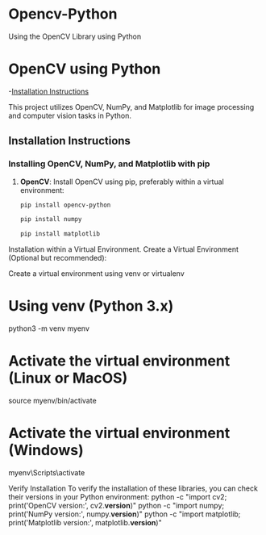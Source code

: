 # Opencv-Python
Using the OpenCV Library using Python 
# OpenCV using Python
-[Installation Instructions](#installation-instructions)

This project utilizes OpenCV, NumPy, and Matplotlib for image processing and computer vision tasks in Python.

## Installation Instructions

### Installing OpenCV, NumPy, and Matplotlib with pip

1. **OpenCV**: Install OpenCV using pip, preferably within a virtual environment:
   ```bash
   pip install opencv-python

   pip install numpy

   pip install matplotlib

 Installation within a Virtual Environment. Create a Virtual Environment (Optional but recommended):

Create a virtual environment using venv or virtualenv

# Using venv (Python 3.x)
python3 -m venv myenv

# Activate the virtual environment (Linux or MacOS)
source myenv/bin/activate

# Activate the virtual environment (Windows)
myenv\Scripts\activate

Verify Installation
To verify the installation of these libraries, you can check their versions in your Python environment:
python -c "import cv2; print('OpenCV version:', cv2.__version__)"
python -c "import numpy; print('NumPy version:', numpy.__version__)"
python -c "import matplotlib; print('Matplotlib version:', matplotlib.__version__)"
